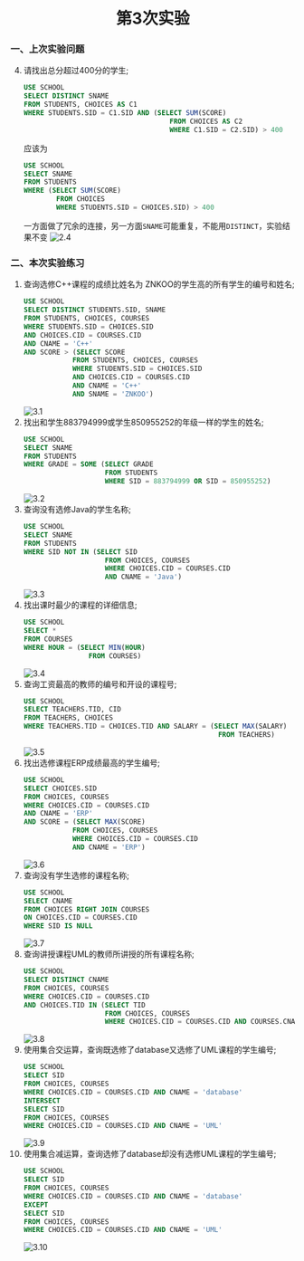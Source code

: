 # <center>第3次实验</center>
### 一、上次实验问题
4. 请找出总分超过400分的学生;
	```sql
	USE SCHOOL
	SELECT DISTINCT SNAME
	FROM STUDENTS, CHOICES AS C1
	WHERE STUDENTS.SID = C1.SID AND (SELECT SUM(SCORE)
										FROM CHOICES AS C2
										WHERE C1.SID = C2.SID) > 400
	```
	应该为
	```sql
	USE SCHOOL
	SELECT SNAME
	FROM STUDENTS
	WHERE (SELECT SUM(SCORE)
			FROM CHOICES
			WHERE STUDENTS.SID = CHOICES.SID) > 400
	```
	一方面做了冗余的连接，另一方面`SNAME`可能重复，不能用`DISTINCT`，实验结果不变
	![2.4](2.4.png)
### 二、本次实验练习
1. 查询选修C++课程的成绩比姓名为 ZNKOO的学生高的所有学生的编号和姓名;
	```sql
	USE SCHOOL
	SELECT DISTINCT STUDENTS.SID, SNAME
	FROM STUDENTS, CHOICES, COURSES
	WHERE STUDENTS.SID = CHOICES.SID
	AND CHOICES.CID = COURSES.CID
	AND CNAME = 'C++'
	AND SCORE > (SELECT SCORE
				FROM STUDENTS, CHOICES, COURSES
				WHERE STUDENTS.SID = CHOICES.SID
				AND CHOICES.CID = COURSES.CID
				AND CNAME = 'C++'
				AND SNAME = 'ZNKOO')
	```
	![3.1](3.1.png)
2. 找出和学生883794999或学生850955252的年级一样的学生的姓名;
	```sql
	USE SCHOOL
	SELECT SNAME
	FROM STUDENTS
	WHERE GRADE = SOME (SELECT GRADE
						FROM STUDENTS
						WHERE SID = 883794999 OR SID = 850955252)
	```
	![3.2](3.2.png)
3. 查询没有选修Java的学生名称;
	```sql
	USE SCHOOL
	SELECT SNAME
	FROM STUDENTS
	WHERE SID NOT IN (SELECT SID
						FROM CHOICES, COURSES
						WHERE CHOICES.CID = COURSES.CID
						AND CNAME = 'Java')
	```
	![3.3](3.3.png)
4. 找出课时最少的课程的详细信息;
	```sql
	USE SCHOOL
	SELECT *
	FROM COURSES
	WHERE HOUR = (SELECT MIN(HOUR)
					FROM COURSES)
	```
	![3.4](3.4.png)
5. 查询工资最高的教师的编号和开设的课程号;
	```sql
	USE SCHOOL
	SELECT TEACHERS.TID, CID
	FROM TEACHERS, CHOICES
	WHERE TEACHERS.TID = CHOICES.TID AND SALARY = (SELECT MAX(SALARY)
													FROM TEACHERS)
	```
	![3.5](3.5.png)
6. 找出选修课程ERP成绩最高的学生编号; 
	```sql
	USE SCHOOL
	SELECT CHOICES.SID
	FROM CHOICES, COURSES
	WHERE CHOICES.CID = COURSES.CID
	AND CNAME = 'ERP'
	AND SCORE = (SELECT MAX(SCORE)
				FROM CHOICES, COURSES
				WHERE CHOICES.CID = COURSES.CID
				AND CNAME = 'ERP')
	```
	![3.6](3.6.png)
7. 查询没有学生选修的课程名称;
	```sql
	USE SCHOOL
	SELECT CNAME
	FROM CHOICES RIGHT JOIN COURSES
	ON CHOICES.CID = COURSES.CID
	WHERE SID IS NULL
	```
	![3.7](3.7.png)
8. 查询讲授课程UML的教师所讲授的所有课程名称;
	```sql
	USE SCHOOL
	SELECT DISTINCT CNAME
	FROM CHOICES, COURSES
	WHERE CHOICES.CID = COURSES.CID
	AND CHOICES.TID IN (SELECT TID
						FROM CHOICES, COURSES
						WHERE CHOICES.CID = COURSES.CID AND COURSES.CNAME = 'UML')
	```
	![3.8](3.8.png)
9. 使用集合交运算，查询既选修了database又选修了UML课程的学生编号;
	```sql
	USE SCHOOL
	SELECT SID
	FROM CHOICES, COURSES
	WHERE CHOICES.CID = COURSES.CID AND CNAME = 'database'
	INTERSECT
	SELECT SID
	FROM CHOICES, COURSES
	WHERE CHOICES.CID = COURSES.CID AND CNAME = 'UML'
	```
	![3.9](3.9.png)
10. 使用集合减运算，查询选修了database却没有选修UML课程的学生编号;
	```sql
	USE SCHOOL
	SELECT SID
	FROM CHOICES, COURSES
	WHERE CHOICES.CID = COURSES.CID AND CNAME = 'database'
	EXCEPT
	SELECT SID
	FROM CHOICES, COURSES
	WHERE CHOICES.CID = COURSES.CID AND CNAME = 'UML'
	```
	![3.10](3.10.png)